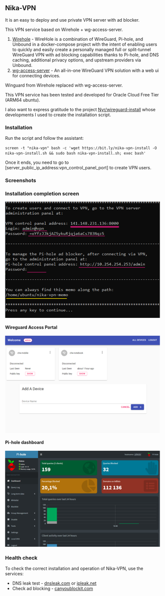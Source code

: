 ## Nika-VPN

It is an easy to deploy and use private VPN server with ad blocker.

This VPN service based on Wirehole + wg-access-server.

1. [Wirehole](https://github.com/IAmStoxe/wirehole) - WireHole is a combination of WireGuard, Pi-hole, and Unbound in a docker-compose project with the intent of enabling users to quickly and easily create a personally managed full or split-tunnel WireGuard VPN with ad blocking capabilities thanks to Pi-hole, and DNS caching, additional privacy options, and upstream providers via Unbound.
2. [wg-access-server](https://github.com/freifunkMUC/wg-access-server) - An all-in-one WireGuard VPN solution with a web ui for connecting devices.

Winguard from Wirehole replaced with wg-access-server.

This VPN service has been tested and developed for Oracle Cloud Free Tier (ARM64 ubuntu).

I also want to express gratitude to the project [Nyr/wireguard-install](https://github.com/Nyr/wireguard-install) whose developments I used to create the installation script.

### Installation

Run the script and follow the assistant:

`screen -t "nika-vpn" bash -c 'wget https://bit.ly/nika-vpn-install -O nika-vpn-install.sh && sudo bash nika-vpn-install.sh; exec bash'`

Once it ends, you need to go to [server_public_ip_address:vpn_control_panel_port] to create VPN users.


### Screenshots

### Installation completion screen

![Installation completion screen](content/finish_install.png "Installation completion screen")

#### Wireguard Access Portal

![Wireguard Access Porta](content/wg-access-server.png "Wireguard Access Porta")

#### Pi-hole dashboard

![Pi-hole dashboard](content/pi-hole.png "Pi-hole dashboard")

### Health check

To check the correct installation and operation of Nika-VPN, use the services:

- DNS leak test - [dnsleak.com](https://dnsleak.com/) or [ipleak.net](https://ipleak.net/)
- Сheck ad blocking - [canyoublockit.com](https://canyoublockit.com)
